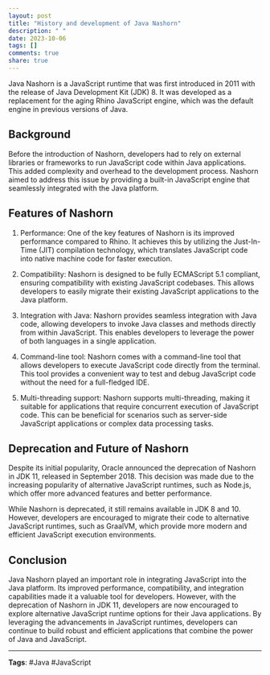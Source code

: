```yaml
---
layout: post
title: "History and development of Java Nashorn"
description: " "
date: 2023-10-06
tags: []
comments: true
share: true
---
```


Java Nashorn is a JavaScript runtime that was first introduced in 2011 with the release of Java Development Kit (JDK) 8. It was developed as a replacement for the aging Rhino JavaScript engine, which was the default engine in previous versions of Java.

## Background

Before the introduction of Nashorn, developers had to rely on external libraries or frameworks to run JavaScript code within Java applications. This added complexity and overhead to the development process. Nashorn aimed to address this issue by providing a built-in JavaScript engine that seamlessly integrated with the Java platform.

## Features of Nashorn

1. Performance: One of the key features of Nashorn is its improved performance compared to Rhino. It achieves this by utilizing the Just-In-Time (JIT) compilation technology, which translates JavaScript code into native machine code for faster execution.

2. Compatibility: Nashorn is designed to be fully ECMAScript 5.1 compliant, ensuring compatibility with existing JavaScript codebases. This allows developers to easily migrate their existing JavaScript applications to the Java platform.

3. Integration with Java: Nashorn provides seamless integration with Java code, allowing developers to invoke Java classes and methods directly from within JavaScript. This enables developers to leverage the power of both languages in a single application.

4. Command-line tool: Nashorn comes with a command-line tool that allows developers to execute JavaScript code directly from the terminal. This tool provides a convenient way to test and debug JavaScript code without the need for a full-fledged IDE.

5. Multi-threading support: Nashorn supports multi-threading, making it suitable for applications that require concurrent execution of JavaScript code. This can be beneficial for scenarios such as server-side JavaScript applications or complex data processing tasks.

## Deprecation and Future of Nashorn

Despite its initial popularity, Oracle announced the deprecation of Nashorn in JDK 11, released in September 2018. This decision was made due to the increasing popularity of alternative JavaScript runtimes, such as Node.js, which offer more advanced features and better performance.

While Nashorn is deprecated, it still remains available in JDK 8 and 10. However, developers are encouraged to migrate their code to alternative JavaScript runtimes, such as GraalVM, which provide more modern and efficient JavaScript execution environments.

## Conclusion

Java Nashorn played an important role in integrating JavaScript into the Java platform. Its improved performance, compatibility, and integration capabilities made it a valuable tool for developers. However, with the deprecation of Nashorn in JDK 11, developers are now encouraged to explore alternative JavaScript runtime options for their Java applications. By leveraging the advancements in JavaScript runtimes, developers can continue to build robust and efficient applications that combine the power of Java and JavaScript.

---
**Tags**: #Java #JavaScript